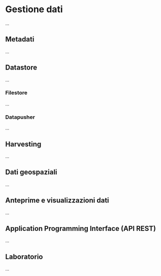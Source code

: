 # Gestione dati

...

## Metadati

...

## Datastore

...

### Filestore

...

### Datapusher

...

## Harvesting

...

## Dati geospaziali

...

## Anteprime e visualizzazioni dati

...

## Application Programming Interface (API REST)

...

## Laboratorio

...
